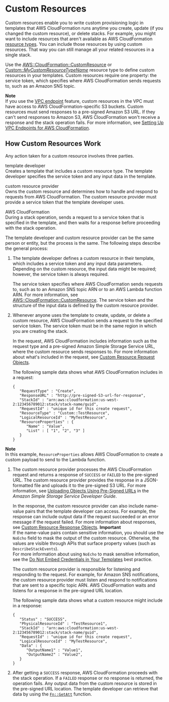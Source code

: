 # Custom Resources<a name="template-custom-resources"></a>

Custom resources enable you to write custom provisioning logic in templates that AWS CloudFormation runs anytime you create, update \(if you changed the custom resource\), or delete stacks\. For example, you might want to include resources that aren't available as AWS CloudFormation [resource types](aws-template-resource-type-ref.md)\. You can include those resources by using custom resources\. That way you can still manage all your related resources in a single stack\.

Use the [AWS::CloudFormation::CustomResource](https://docs.aws.amazon.com/AWSCloudFormation/latest/UserGuide/aws-resource-cfn-customresource.html) or [Custom::*MyCustomResourceTypeName*](https://docs.aws.amazon.com/AWSCloudFormation/latest/UserGuide/aws-resource-cfn-customresource.html#aws-resource-cfn-customresource--remarks) resource type to define custom resources in your templates\. Custom resources require one property: the service token, which specifies where AWS CloudFormation sends requests to, such as an Amazon SNS topic\.

**Note**  
If you use the [VPC endpoint](https://docs.aws.amazon.com/vpc/latest/userguide/vpc-endpoints.html) feature, custom resources in the VPC must have access to AWS CloudFormation\-specific S3 buckets\. Custom resources must send responses to a pre\-signed Amazon S3 URL\. If they can't send responses to Amazon S3, AWS CloudFormation won't receive a response and the stack operation fails\. For more information, see [Setting Up VPC Endpoints for AWS CloudFormation](cfn-vpce-bucketnames.md)\.

## How Custom Resources Work<a name="how-custom-resources-work"></a>

Any action taken for a custom resource involves three parties\.

template developer  
Creates a template that includes a custom resource type\. The template developer specifies the service token and any input data in the template\.

custom resource provider  
Owns the custom resource and determines how to handle and respond to requests from AWS CloudFormation\. The custom resource provider must provide a service token that the template developer uses\.

AWS CloudFormation  
During a stack operation, sends a request to a service token that is specified in the template, and then waits for a response before proceeding with the stack operation\.

 The template developer and custom resource provider can be the same person or entity, but the process is the same\. The following steps describe the general process:

1. The template developer defines a custom resource in their template, which includes a service token and any input data parameters\. Depending on the custom resource, the input data might be required; however, the service token is always required\.

   The service token specifies where AWS CloudFormation sends requests to, such as to an Amazon SNS topic ARN or to an AWS Lambda function ARN\. For more information, see [AWS::CloudFormation::CustomResource](https://docs.aws.amazon.com/AWSCloudFormation/latest/UserGuide/aws-resource-cfn-customresource.html)\. The service token and the structure of the input data is defined by the custom resource provider\.

1. Whenever anyone uses the template to create, update, or delete a custom resource, AWS CloudFormation sends a request to the specified service token\. The service token must be in the same region in which you are creating the stack\.

   In the request, AWS CloudFormation includes information such as the request type and a pre\-signed Amazon Simple Storage Service URL, where the custom resource sends responses to\. For more information about what's included in the request, see [Custom Resource Request Objects](crpg-ref-requests.md)\.

   The following sample data shows what AWS CloudFormation includes in a request:

   ```
   {
      "RequestType" : "Create",
      "ResponseURL" : "http://pre-signed-S3-url-for-response",
      "StackId" : "arn:aws:cloudformation:us-west-2:123456789012:stack/stack-name/guid",
      "RequestId" : "unique id for this create request",
      "ResourceType" : "Custom::TestResource",
      "LogicalResourceId" : "MyTestResource",
      "ResourceProperties" : {
         "Name" : "Value",
         "List" : [ "1", "2", "3" ]
      }
   }
   ```
**Note**  
In this example, `ResourceProperties` allows AWS CloudFormation to create a custom payload to send to the Lambda function\.

1. The custom resource provider processes the AWS CloudFormation request and returns a response of `SUCCESS` or `FAILED` to the pre\-signed URL\. The custom resource provider provides the response in a JSON\-formatted file and uploads it to the pre\-signed S3 URL\. For more information, see [Uploading Objects Using Pre\-Signed URLs](https://docs.aws.amazon.com/AmazonS3/latest/dev/PresignedUrlUploadObject.html) in the *Amazon Simple Storage Service Developer Guide*\.

   In the response, the custom resource provider can also include name\-value pairs that the template developer can access\. For example, the response can include output data if the request succeeded or an error message if the request failed\. For more information about responses, see [Custom Resource Response Objects](crpg-ref-responses.md)\.
**Important**  
If the name\-value pairs contain sensitive information, you should use the `NoEcho` field to mask the output of the custom resource\. Otherwise, the values are visible through APIs that surface property values \(such as `DescribeStackEvents`\)\.  
For more information about using `NoEcho` to mask sensitive information, see the [Do Not Embed Credentials in Your Templates](https://docs.aws.amazon.com/AWSCloudFormation/latest/UserGuide/best-practices.html#creds) best practice\.

   The custom resource provider is responsible for listening and responding to the request\. For example, for Amazon SNS notifications, the custom resource provider must listen and respond to notifications that are sent to a specific topic ARN\. AWS CloudFormation waits and listens for a response in the pre\-signed URL location\.

   The following sample data shows what a custom resource might include in a response:

   ```
   {
      "Status" : "SUCCESS",
      "PhysicalResourceId" : "TestResource1",
      "StackId" : "arn:aws:cloudformation:us-west-2:123456789012:stack/stack-name/guid",
      "RequestId" : "unique id for this create request",
      "LogicalResourceId" : "MyTestResource",
      "Data" : {
         "OutputName1" : "Value1",
         "OutputName2" : "Value2",
      }
   }
   ```

1. After getting a `SUCCESS` response, AWS CloudFormation proceeds with the stack operation\. If a `FAILED` response or no response is returned, the operation fails\. Any output data from the custom resource is stored in the pre\-signed URL location\. The template developer can retrieve that data by using the [`Fn::GetAtt`](intrinsic-function-reference-getatt.md) function\.